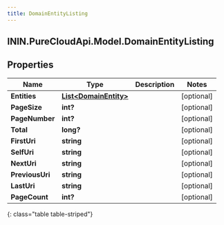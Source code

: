 ```yaml
---
title: DomainEntityListing
---
```

## ININ.PureCloudApi.Model.DomainEntityListing

## Properties

|Name | Type | Description | Notes|
|------------ | ------------- | ------------- | -------------|
| **Entities** | [**List&lt;DomainEntity&gt;**](DomainEntity.html) |  | [optional] |
| **PageSize** | **int?** |  | [optional] |
| **PageNumber** | **int?** |  | [optional] |
| **Total** | **long?** |  | [optional] |
| **FirstUri** | **string** |  | [optional] |
| **SelfUri** | **string** |  | [optional] |
| **NextUri** | **string** |  | [optional] |
| **PreviousUri** | **string** |  | [optional] |
| **LastUri** | **string** |  | [optional] |
| **PageCount** | **int?** |  | [optional] |
{: class="table table-striped"}


